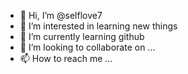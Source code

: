 - 👋 Hi, I’m @selflove7
- 👀 I’m interested in learning new things
- 🌱 I’m currently learning github
- 💞️ I’m looking to collaborate on ...
- 📫 How to reach me ...

<!---
selflove7/selflove7 is a ✨ special ✨ repository because its `README.md` (this file) appears on your GitHub profile.
You can click the Preview link to take a look at your changes.
--->
